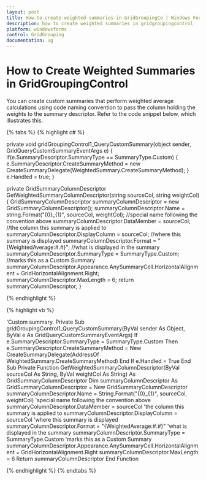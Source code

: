 ```yaml
---
layout: post
title: How-to-create-weighted-summaries-in-GridGroupingCo | Windows Forms | Syncfusion
description: how to create weighted summaries in gridgroupingcontrol
platform: windowsforms
control: GridGrouping
documentation: ug
---
```


# How to Create Weighted Summaries in GridGroupingControl

You can create custom summaries that perform weighted average calculations using code naming convention to pass the column holding the weights to the summary descriptor. Refer to the code snippet below, which illustrates this.

{% tabs %}
{% highlight c# %}

private void gridGroupingControl1_QueryCustomSummary(object sender, GridQueryCustomSummaryEventArgs e)
{
    if(e.SummaryDescriptor.SummaryType == SummaryType.Custom) 
    {
        e.SummaryDescriptor.CreateSummaryMethod = new CreateSummaryDelegate(WeightedSummary.CreateSummaryMethod);
    }
    e.Handled = true;
}

private GridSummaryColumnDescriptor GetWeightedSummaryColumnDescriptor(string sourceCol, string weightCol)
{
    GridSummaryColumnDescriptor summaryColumnDescriptor = new GridSummaryColumnDescriptor();
    summaryColumnDescriptor.Name = string.Format("{0}_{1}", sourceCol, weightCol); //special name following the convention above
    summaryColumnDescriptor.DataMember = sourceCol; //the column this summary is applied to
    summaryColumnDescriptor.DisplayColumn = sourceCol; //where this summary is displayed
    summaryColumnDescriptor.Format = "{WeightedAverage:#.#}"; //what is displayed in the summary
    summaryColumnDescriptor.SummaryType = SummaryType.Custom; //marks this as a Custom Summary
    summaryColumnDescriptor.Appearance.AnySummaryCell.HorizontalAlignment = GridHorizontalAlignment.Right;
    summaryColumnDescriptor.MaxLength = 6;
    return summaryColumnDescriptor;
}

{% endhighlight  %}

{% highlight vb %}

'Custom summary.
Private Sub gridGroupingControl1_QueryCustomSummary(ByVal sender As Object, ByVal e As GridQueryCustomSummaryEventArgs)
If e.SummaryDescriptor.SummaryType = SummaryType.Custom Then
e.SummaryDescriptor.CreateSummaryMethod = New CreateSummaryDelegate(AddressOf WeightedSummary.CreateSummaryMethod)
End If
e.Handled = True
End Sub
Private Function GetWeightedSummaryColumnDescriptor(ByVal sourceCol As String, ByVal weightCol As String) As GridSummaryColumnDescriptor
Dim summaryColumnDescriptor As GridSummaryColumnDescriptor = New GridSummaryColumnDescriptor
summaryColumnDescriptor.Name = String.Format("{0}_{1}", sourceCol, weightCol) 'special name following the convention above
summaryColumnDescriptor.DataMember = sourceCol 'the column this summary is applied to
summaryColumnDescriptor.DisplayColumn = sourceCol 'where this summary is displayed
summaryColumnDescriptor.Format = "{WeightedAverage:#.#}" 'what is displayed in the summary
summaryColumnDescriptor.SummaryType = SummaryType.Custom 'marks this as a Custom Summary
summaryColumnDescriptor.Appearance.AnySummaryCell.HorizontalAlignment = GridHorizontalAlignment.Right
summaryColumnDescriptor.MaxLength = 6
Return summaryColumnDescriptor
End Function

{% endhighlight  %}
{% endtabs %}
